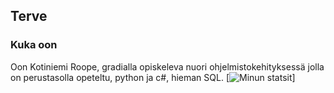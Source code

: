 ## Terve

### Kuka oon 

  Oon Kotiniemi Roope, gradialla opiskeleva nuori ohjelmistokehityksessä jolla on perustasolla opeteltu, python ja c#, hieman SQL.
  [![Minun statsit](https://github-readme-stats.vercel.app/api/top-langs?username=RKotiniemi2&hide=html,scss,stylus,blade,jupyter%20notebook,python,css,shell,batchfile,dockerfile,typescript&theme=algolia&show_icons=true)]

